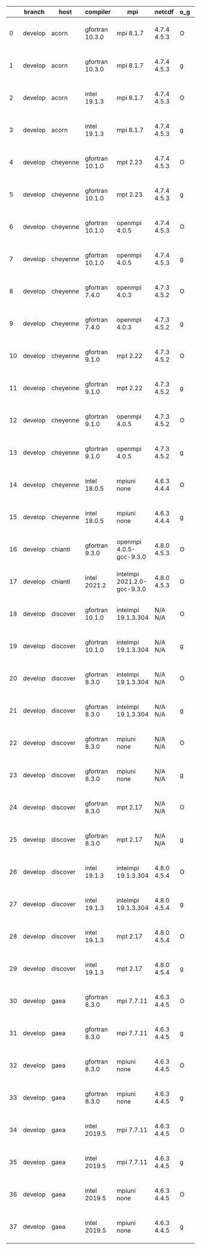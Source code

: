 |    | branch   | host     | compiler        | mpi                         | netcdf      | o_g   | os     | build   |   u_pass |   u_fail |   s_pass |   s_fail |   e_pass |   e_fail |   nuopc_pass |   nuopc_fail | artifacts_hash                                                                                                                                                        | modified                  |
|----|----------|----------|-----------------|-----------------------------|-------------|-------|--------|---------|----------|----------|----------|----------|----------|----------|--------------|--------------|-----------------------------------------------------------------------------------------------------------------------------------------------------------------------|---------------------------|
|  0 | develop  | acorn    | gfortran 10.3.0 | mpi 8.1.7                   | 4.7.4 4.5.3 | O     | Unicos | pass    |    13647 |        0 |       49 |        0 |       80 |        0 |           50 |            0 | [artifacts](https://github.com/esmf-org/esmf-test-artifacts/tree/89de6f47d144ef96bdd5417931202ba955575b53/develop/acorn/gfortran/10.3.0/O/mpi/8.1.7)                  | 2022-03-31 01:51:01 +0000 |
|  1 | develop  | acorn    | gfortran 10.3.0 | mpi 8.1.7                   | 4.7.4 4.5.3 | g     | Unicos | pass    |    13647 |        0 |       49 |        0 |       80 |        0 |           50 |            0 | [artifacts](https://github.com/esmf-org/esmf-test-artifacts/tree/6a77d7f60532d7f868123836a4b59ecec7ececd2/develop/acorn/gfortran/10.3.0/g/mpi/8.1.7)                  | 2022-03-31 01:57:11 +0000 |
|  2 | develop  | acorn    | intel 19.1.3    | mpi 8.1.7                   | 4.7.4 4.5.3 | O     | Unicos | pass    |    13647 |        0 |       49 |        0 |       80 |        0 |           50 |            0 | [artifacts](https://github.com/esmf-org/esmf-test-artifacts/tree/a56cf29d89ba2f6e56798504a978e8b147560248/develop/acorn/intel/19.1.3/O/mpi/8.1.7)                     | 2022-03-31 01:53:58 +0000 |
|  3 | develop  | acorn    | intel 19.1.3    | mpi 8.1.7                   | 4.7.4 4.5.3 | g     | Unicos | pass    |    13647 |        0 |       49 |        0 |       80 |        0 |           50 |            0 | [artifacts](https://github.com/esmf-org/esmf-test-artifacts/tree/ecaef2428ba5265946f0980baeb2fa4e3bcae915/develop/acorn/intel/19.1.3/g/mpi/8.1.7)                     | 2022-03-31 01:54:05 +0000 |
|  4 | develop  | cheyenne | gfortran 10.1.0 | mpt 2.23                    | 4.7.4 4.5.3 | O     | Linux  | pass    |    13647 |        0 |       49 |        0 |       80 |        0 |           50 |            0 | [artifacts](https://github.com/esmf-org/esmf-test-artifacts/tree/38c805a99788ca27e553b41c3b16d20cff4ecba5/develop/cheyenne/gfortran/10.1.0/O/mpt/2.23)                | 2022-03-30 16:16:47 -0600 |
|  5 | develop  | cheyenne | gfortran 10.1.0 | mpt 2.23                    | 4.7.4 4.5.3 | g     | Linux  | pass    |    13647 |        0 |       49 |        0 |       80 |        0 |           50 |            0 | [artifacts](https://github.com/esmf-org/esmf-test-artifacts/tree/9543323530aba84e6a10a82e1f675ead9edf0e3e/develop/cheyenne/gfortran/10.1.0/g/mpt/2.23)                | 2022-03-30 16:26:05 -0600 |
|  6 | develop  | cheyenne | gfortran 10.1.0 | openmpi 4.0.5               | 4.7.4 4.5.3 | O     | Linux  | pass    |    13647 |        0 |       49 |        0 |       80 |        0 |           50 |            0 | [artifacts](https://github.com/esmf-org/esmf-test-artifacts/tree/1ba7b75e518b4e6c2f1a04f0ce76ba4e8399f7e8/develop/cheyenne/gfortran/10.1.0/O/openmpi/4.0.5)           | 2022-03-30 16:22:20 -0600 |
|  7 | develop  | cheyenne | gfortran 10.1.0 | openmpi 4.0.5               | 4.7.4 4.5.3 | g     | Linux  | pass    |    13647 |        0 |       49 |        0 |       80 |        0 |           50 |            0 | [artifacts](https://github.com/esmf-org/esmf-test-artifacts/tree/9f62103819c25b0d8d2d7f95bf821543f8c80415/develop/cheyenne/gfortran/10.1.0/g/openmpi/4.0.5)           | 2022-03-30 16:33:36 -0600 |
|  8 | develop  | cheyenne | gfortran 7.4.0  | openmpi 4.0.3               | 4.7.3 4.5.2 | O     | Linux  | pass    |    13647 |        0 |       49 |        0 |       80 |        0 |           50 |            0 | [artifacts](https://github.com/esmf-org/esmf-test-artifacts/tree/bff169974df7fa7a19dab14858acd0498a39dffd/develop/cheyenne/gfortran/7.4.0/O/openmpi/4.0.3)            | 2022-03-30 16:19:54 -0600 |
|  9 | develop  | cheyenne | gfortran 7.4.0  | openmpi 4.0.3               | 4.7.3 4.5.2 | g     | Linux  | pass    |    13647 |        0 |       49 |        0 |       80 |        0 |           50 |            0 | [artifacts](https://github.com/esmf-org/esmf-test-artifacts/tree/8ba0a407c5375f3f9bb84a1ee230c6c725056306/develop/cheyenne/gfortran/7.4.0/g/openmpi/4.0.3)            | 2022-03-30 16:30:36 -0600 |
| 10 | develop  | cheyenne | gfortran 9.1.0  | mpt 2.22                    | 4.7.3 4.5.2 | O     | Linux  | pass    |    13647 |        0 |       49 |        0 |       80 |        0 |           50 |            0 | [artifacts](https://github.com/esmf-org/esmf-test-artifacts/tree/764639e35abe1a9cd70e8ef7e80295bb26aa9a6b/develop/cheyenne/gfortran/9.1.0/O/mpt/2.22)                 | 2022-03-30 16:16:56 -0600 |
| 11 | develop  | cheyenne | gfortran 9.1.0  | mpt 2.22                    | 4.7.3 4.5.2 | g     | Linux  | pass    |    13647 |        0 |       49 |        0 |       80 |        0 |           50 |            0 | [artifacts](https://github.com/esmf-org/esmf-test-artifacts/tree/13efd230948db8d558b06f96c4c68bc9c92c964b/develop/cheyenne/gfortran/9.1.0/g/mpt/2.22)                 | 2022-03-30 16:26:06 -0600 |
| 12 | develop  | cheyenne | gfortran 9.1.0  | openmpi 4.0.5               | 4.7.3 4.5.2 | O     | Linux  | pass    |    13647 |        0 |       49 |        0 |       80 |        0 |           50 |            0 | [artifacts](https://github.com/esmf-org/esmf-test-artifacts/tree/2bce576b48677b19e0f61c4e4a286c47a2b453aa/develop/cheyenne/gfortran/9.1.0/O/openmpi/4.0.5)            | 2022-03-30 16:22:00 -0600 |
| 13 | develop  | cheyenne | gfortran 9.1.0  | openmpi 4.0.5               | 4.7.3 4.5.2 | g     | Linux  | pass    |    13647 |        0 |       49 |        0 |       80 |        0 |           50 |            0 | [artifacts](https://github.com/esmf-org/esmf-test-artifacts/tree/bc584e86755090f5572473201783a8bcc7135eab/develop/cheyenne/gfortran/9.1.0/g/openmpi/4.0.5)            | 2022-03-30 16:31:07 -0600 |
| 14 | develop  | cheyenne | intel 18.0.5    | mpiuni none                 | 4.6.3 4.4.4 | O     | Linux  | pass    |    12121 |        0 |        8 |        0 |       43 |        0 |            0 |           50 | [artifacts](https://github.com/esmf-org/esmf-test-artifacts/tree/de0d3900c1d14002faa54115f32b8b9e38ac7e26/develop/cheyenne/intel/18.0.5/O/mpiuni/none)                | 2022-03-30 17:06:30 -0600 |
| 15 | develop  | cheyenne | intel 18.0.5    | mpiuni none                 | 4.6.3 4.4.4 | g     | Linux  | pass    |    12121 |        0 |        8 |        0 |       43 |        0 |            0 |           50 | [artifacts](https://github.com/esmf-org/esmf-test-artifacts/tree/81126d9bb5c567923e8cf983dfabb3de1dfe35c2/develop/cheyenne/intel/18.0.5/g/mpiuni/none)                | 2022-03-30 17:15:42 -0600 |
| 16 | develop  | chianti  | gfortran 9.3.0  | openmpi 4.0.5-gcc-9.3.0     | 4.8.0 4.5.3 | O     | Linux  | pass    |    13647 |        0 |       49 |        0 |       80 |        0 |           50 |            0 | [artifacts](https://github.com/esmf-org/esmf-test-artifacts/tree/14e3f5b1025e495da4d1cb994f31140a82fc8022/develop/chianti/gfortran/9.3.0/O/openmpi/4.0.5-gcc-9.3.0)   | 2022-03-31 01:55:09 -0400 |
| 17 | develop  | chianti  | intel 2021.2    | intelmpi 2021.2.0-gcc-9.3.0 | 4.8.0 4.5.3 | O     | Linux  | pass    |    13647 |        0 |       49 |        0 |       80 |        0 |           50 |            0 | [artifacts](https://github.com/esmf-org/esmf-test-artifacts/tree/ff0dab8bf8cbd9a91fe8e7f48a70d64b1179e36a/develop/chianti/intel/2021.2/O/intelmpi/2021.2.0-gcc-9.3.0) | 2022-03-31 02:26:34 -0400 |
| 18 | develop  | discover | gfortran 10.1.0 | intelmpi 19.1.3.304         | N/A N/A     | O     | Linux  | pass    |    13632 |       15 |       49 |        0 |       80 |        0 |           50 |            0 | [artifacts](https://github.com/esmf-org/esmf-test-artifacts/tree/f8bd4e72a438b18224467b99156fcc67dcf7220e/develop/discover/gfortran/10.1.0/O/intelmpi/19.1.3.304)     | 2022-03-31 01:41:45 -0400 |
| 19 | develop  | discover | gfortran 10.1.0 | intelmpi 19.1.3.304         | N/A N/A     | g     | Linux  | pass    |    13632 |       15 |       49 |        0 |       80 |        0 |           50 |            0 | [artifacts](https://github.com/esmf-org/esmf-test-artifacts/tree/9251cbaa5818649ec8a5a0173c024a0dcc5de72e/develop/discover/gfortran/10.1.0/g/intelmpi/19.1.3.304)     | 2022-03-31 01:49:29 -0400 |
| 20 | develop  | discover | gfortran 8.3.0  | intelmpi 19.1.3.304         | N/A N/A     | O     | Linux  | pass    |    13632 |       15 |       49 |        0 |       80 |        0 |           50 |            0 | [artifacts](https://github.com/esmf-org/esmf-test-artifacts/tree/7db53f5d9539608ad536700e336740da4835b6eb/develop/discover/gfortran/8.3.0/O/intelmpi/19.1.3.304)      | 2022-03-31 01:40:31 -0400 |
| 21 | develop  | discover | gfortran 8.3.0  | intelmpi 19.1.3.304         | N/A N/A     | g     | Linux  | pass    |    13632 |       15 |       49 |        0 |       80 |        0 |           50 |            0 | [artifacts](https://github.com/esmf-org/esmf-test-artifacts/tree/9251cbaa5818649ec8a5a0173c024a0dcc5de72e/develop/discover/gfortran/8.3.0/g/intelmpi/19.1.3.304)      | 2022-03-31 01:49:29 -0400 |
| 22 | develop  | discover | gfortran 8.3.0  | mpiuni none                 | N/A N/A     | O     | Linux  | pass    |    12121 |        0 |        8 |        0 |       43 |        0 |            0 |           50 | [artifacts](https://github.com/esmf-org/esmf-test-artifacts/tree/e8a9f367e82dd3a498ed552e7764b9b32b5d1501/develop/discover/gfortran/8.3.0/O/mpiuni/none)              | 2022-03-31 01:33:30 -0400 |
| 23 | develop  | discover | gfortran 8.3.0  | mpiuni none                 | N/A N/A     | g     | Linux  | pass    |    12121 |        0 |        8 |        0 |       43 |        0 |            0 |           50 | [artifacts](https://github.com/esmf-org/esmf-test-artifacts/tree/a5bada5cb86f2a024dee8b0f6066801f07656030/develop/discover/gfortran/8.3.0/g/mpiuni/none)              | 2022-03-31 01:40:53 -0400 |
| 24 | develop  | discover | gfortran 8.3.0  | mpt 2.17                    | N/A N/A     | O     | Linux  | pass    |    13647 |        0 |       49 |        0 |       80 |        0 |           46 |            4 | [artifacts](https://github.com/esmf-org/esmf-test-artifacts/tree/5dacc63b8c1f3fd1524f74f323abdf351c10b2c8/develop/discover/gfortran/8.3.0/O/mpt/2.17)                 | 2022-03-31 01:35:54 -0400 |
| 25 | develop  | discover | gfortran 8.3.0  | mpt 2.17                    | N/A N/A     | g     | Linux  | pass    |    13647 |        0 |       49 |        0 |       80 |        0 |           46 |            4 | [artifacts](https://github.com/esmf-org/esmf-test-artifacts/tree/f8bd4e72a438b18224467b99156fcc67dcf7220e/develop/discover/gfortran/8.3.0/g/mpt/2.17)                 | 2022-03-31 01:41:45 -0400 |
| 26 | develop  | discover | intel 19.1.3    | intelmpi 19.1.3.304         | 4.8.0 4.5.4 | O     | Linux  | pass    |    13647 |        0 |       49 |        0 |       80 |        0 |           50 |            0 | [artifacts](https://github.com/esmf-org/esmf-test-artifacts/tree/2aa671a91e0e22ad574f8fc7f6ef75f9472669b7/develop/discover/intel/19.1.3/O/intelmpi/19.1.3.304)        | 2022-03-31 02:00:24 -0400 |
| 27 | develop  | discover | intel 19.1.3    | intelmpi 19.1.3.304         | 4.8.0 4.5.4 | g     | Linux  | pass    |    13647 |        0 |       49 |        0 |       80 |        0 |           50 |            0 | [artifacts](https://github.com/esmf-org/esmf-test-artifacts/tree/f9ca2299dd5ab9baed315e2223846d5695ef473c/develop/discover/intel/19.1.3/g/intelmpi/19.1.3.304)        | 2022-03-31 02:07:23 -0400 |
| 28 | develop  | discover | intel 19.1.3    | mpt 2.17                    | 4.8.0 4.5.4 | O     | Linux  | pass    |    13647 |        0 |       49 |        0 |       80 |        0 |            0 |           50 | [artifacts](https://github.com/esmf-org/esmf-test-artifacts/tree/8022b64ac6d3d38ff0a2960cfe6032e6a81ed17a/develop/discover/intel/19.1.3/O/mpt/2.17)                   | 2022-03-31 01:48:30 -0400 |
| 29 | develop  | discover | intel 19.1.3    | mpt 2.17                    | 4.8.0 4.5.4 | g     | Linux  | pass    |    13647 |        0 |       49 |        0 |       80 |        0 |            0 |           50 | [artifacts](https://github.com/esmf-org/esmf-test-artifacts/tree/db96c9124291508b8383d8376d4aadeaf8c2012c/develop/discover/intel/19.1.3/g/mpt/2.17)                   | 2022-03-31 01:50:04 -0400 |
| 30 | develop  | gaea     | gfortran 8.3.0  | mpi 7.7.11                  | 4.6.3 4.4.5 | O     | Unicos | pass    |    13646 |        1 |       49 |        0 |       80 |        0 |           47 |            3 | [artifacts](https://github.com/esmf-org/esmf-test-artifacts/tree/ab33e1925f44e0d7320796905a0a51b5a423b769/develop/gaea/gfortran/8.3.0/O/mpi/7.7.11)                   | 2022-03-31 01:41:14 -0400 |
| 31 | develop  | gaea     | gfortran 8.3.0  | mpi 7.7.11                  | 4.6.3 4.4.5 | g     | Unicos | pass    |    13646 |        1 |       49 |        0 |       80 |        0 |           47 |            3 | [artifacts](https://github.com/esmf-org/esmf-test-artifacts/tree/b415af72079dd0ca7c1867f65dd14ef4655ff1db/develop/gaea/gfortran/8.3.0/g/mpi/7.7.11)                   | 2022-03-31 02:11:29 -0400 |
| 32 | develop  | gaea     | gfortran 8.3.0  | mpiuni none                 | 4.6.3 4.4.5 | O     | Unicos | pass    |    12121 |        0 |        8 |        0 |       43 |        0 |            0 |           50 | [artifacts](https://github.com/esmf-org/esmf-test-artifacts/tree/3769cdd22c8fda188405e4d9cff7e279f29aa01d/develop/gaea/gfortran/8.3.0/O/mpiuni/none)                  | 2022-03-31 01:16:20 -0400 |
| 33 | develop  | gaea     | gfortran 8.3.0  | mpiuni none                 | 4.6.3 4.4.5 | g     | Unicos | pass    |    12121 |        0 |        8 |        0 |       43 |        0 |            0 |           50 | [artifacts](https://github.com/esmf-org/esmf-test-artifacts/tree/400c069221b1d34d56a7a7ad27bfccaa425a9e58/develop/gaea/gfortran/8.3.0/g/mpiuni/none)                  | 2022-03-31 02:00:39 -0400 |
| 34 | develop  | gaea     | intel 2019.5    | mpi 7.7.11                  | 4.6.3 4.4.5 | O     | Unicos | pass    |    13632 |       15 |       49 |        0 |       80 |        0 |           47 |            3 | [artifacts](https://github.com/esmf-org/esmf-test-artifacts/tree/fde1a3803c1fed56d8bc3c24b45d43c093acbaf9/develop/gaea/intel/2019.5/O/mpi/7.7.11)                     | 2022-03-31 01:22:17 -0400 |
| 35 | develop  | gaea     | intel 2019.5    | mpi 7.7.11                  | 4.6.3 4.4.5 | g     | Unicos | pass    |    13632 |       15 |       49 |        0 |       80 |        0 |           47 |            3 | [artifacts](https://github.com/esmf-org/esmf-test-artifacts/tree/7b494b598cbc6eb2214574d6bcd5e8cda4a28d57/develop/gaea/intel/2019.5/g/mpi/7.7.11)                     | 2022-03-31 01:26:50 -0400 |
| 36 | develop  | gaea     | intel 2019.5    | mpiuni none                 | 4.6.3 4.4.5 | O     | Unicos | pass    |    12106 |       15 |        8 |        0 |       43 |        0 |            0 |           50 | [artifacts](https://github.com/esmf-org/esmf-test-artifacts/tree/547207c31122708722ca6e0b1ff76c358e3d2e9d/develop/gaea/intel/2019.5/O/mpiuni/none)                    | 2022-03-31 01:08:23 -0400 |
| 37 | develop  | gaea     | intel 2019.5    | mpiuni none                 | 4.6.3 4.4.5 | g     | Unicos | pass    |    12106 |       15 |        8 |        0 |       43 |        0 |            0 |           50 | [artifacts](https://github.com/esmf-org/esmf-test-artifacts/tree/a4a965a5350635aa06ac641afc8ca3f79700706a/develop/gaea/intel/2019.5/g/mpiuni/none)                    | 2022-03-31 01:18:04 -0400 |